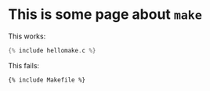 # This is some page about `make`

This works:

```c
{% include hellomake.c %}
```

This fails:

```makefile
{% include Makefile %}
```
